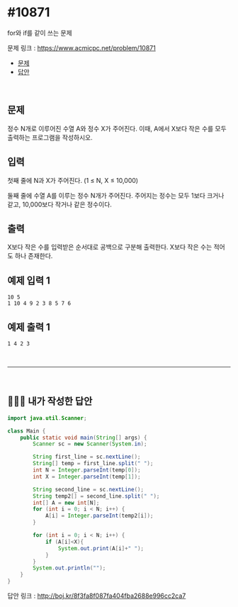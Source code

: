 # #10871

for와 if를 같이 쓰는 문제

문제 링크 : https://www.acmicpc.net/problem/10871

- [문제](#quiz)
- [답안](#answer)

<br>

## <a name="quiz"></a>문제

정수 N개로 이루어진 수열 A와 정수 X가 주어진다. 이때, A에서 X보다 작은 수를 모두 출력하는 프로그램을 작성하시오.

## 입력

첫째 줄에 N과 X가 주어진다. (1 ≤ N, X ≤ 10,000)

둘째 줄에 수열 A를 이루는 정수 N개가 주어진다. 주어지는 정수는 모두 1보다 크거나 같고, 10,000보다 작거나 같은 정수이다.

## 출력

X보다 작은 수를 입력받은 순서대로 공백으로 구분해 출력한다. X보다 작은 수는 적어도 하나 존재한다.

## 예제 입력 1

```
10 5
1 10 4 9 2 3 8 5 7 6
```

## 예제 출력 1

```
1 4 2 3
```

<br>

------

<br>

## <a name="answer"></a>🙆🏻‍♂️ 내가 작성한 답안

```java
import java.util.Scanner;

class Main {
    public static void main(String[] args) {
        Scanner sc = new Scanner(System.in);

        String first_line = sc.nextLine();
        String[] temp = first_line.split(" ");
        int N = Integer.parseInt(temp[0]);
        int X = Integer.parseInt(temp[1]);

        String second_line = sc.nextLine();
        String temp2[] = second_line.split(" ");
        int[] A = new int[N];
        for (int i = 0; i < N; i++) {
            A[i] = Integer.parseInt(temp2[i]);
        }

        for (int i = 0; i < N; i++) {
            if (A[i]<X){
                System.out.print(A[i]+" ");
            }
        }
        System.out.println("");
    }
}
```

답안 링크 : http://boj.kr/8f3fa8f087fa404fba2688e996cc2ca7

<br>

<br>